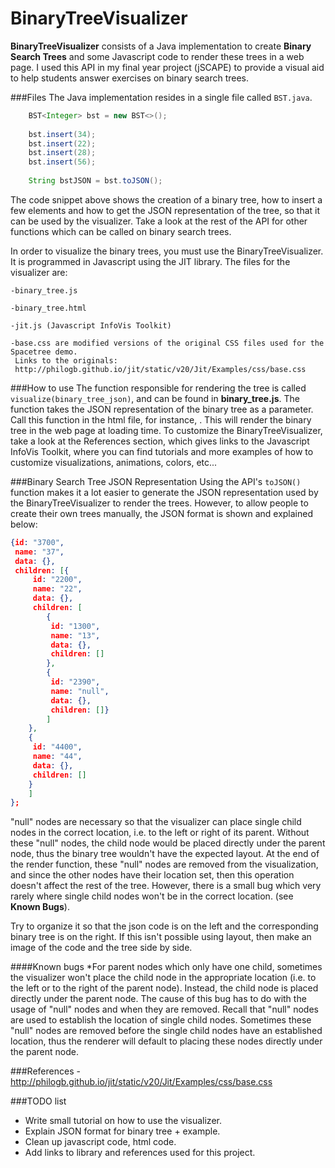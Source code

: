 BinaryTreeVisualizer
====================
**BinaryTreeVisualizer** consists of a Java implementation to create **Binary Search Trees** and some Javascript code to render these trees in a web page. I used this API
in my final year project (jSCAPE) to provide a visual aid to help students answer exercises on binary search trees.

###Files
The Java implementation resides in a single file called `BST.java`.
```java
    BST<Integer> bst = new BST<>();
    
    bst.insert(34);
    bst.insert(22);
    bst.insert(28);
    bst.insert(56);
    
    String bstJSON = bst.toJSON();
```
The code snippet above shows the creation of a binary tree, how to insert a few elements and how to get the JSON representation of the tree, so that it can be used by the visualizer. Take
a look at the rest of the API for other functions which can be called on binary search trees.

In order to visualize the binary trees, you must use the BinaryTreeVisualizer. It is programmed in Javascript using the JIT library. The files for the visualizer are:

    -binary_tree.js
    
    -binary_tree.html
    
    -jit.js (Javascript InfoVis Toolkit)
    
    -base.css are modified versions of the original CSS files used for the Spacetree demo.
     Links to the originals: 
     http://philogb.github.io/jit/static/v20/Jit/Examples/css/base.css

###How to use
The function responsible for rendering the tree is called <code>visualize(binary_tree_json)</code>, and can be found in **binary_tree.js**. The function takes the JSON representation
of the binary tree as a parameter. Call this function in the html file, for instance, <body onload="visualize(binary_tree_json);">. This will render the binary tree in the web page
at loading time. To customize the BinaryTreeVisualizer, take a look at the References section, which gives links to the Javascript InfoVis Toolkit, where you can find tutorials
and more examples of how to customize visualizations, animations, colors, etc...

###Binary Search Tree JSON Representation
Using the API's <code>toJSON()</code> function makes it a lot easier to generate the JSON representation used by the BinaryTreeVisualizer to render the trees. However, to allow
people to create their own trees manually, the JSON format is shown and explained below:

```json
{id: "3700",
 name: "37",
 data: {},
 children: [{
     id: "2200",
     name: "22",
     data: {},
     children: [
        {
         id: "1300",
         name: "13",
         data: {},
         children: []
        },
        {
         id: "2390",
         name: "null",
         data: {},
         children: []}
        ]
    }, 
    {
     id: "4400",
     name: "44",
     data: {},
     children: []
    }
    ]
};
```

"null" nodes are necessary so that the visualizer can place single child nodes in the correct location, i.e. to the left or right of its parent. Without these "null" nodes, the child
node would be placed directly under the parent node, thus the binary tree wouldn't have the expected layout. At the end of the render function, these "null" nodes are removed from
the visualization, and since the other nodes have their location set, then this operation doesn't affect the rest of the tree. However, there is a small bug which very rarely where
single child nodes won't be in the correct location. (see **Known Bugs**).

Try to organize it so that the json code is on the left and the corresponding binary tree is on the right. If this isn't possible using layout, then make an image of the code
and the tree side by side.

####Known bugs
*For parent nodes which only have one child, sometimes the visualizer won't place the child node in the appropriate location (i.e. to the left or to the right of the parent node). Instead,
the child node is placed directly under the parent node. The cause of this bug has to do with the usage of "null" nodes and when they are removed. Recall that "null" nodes are used
to establish the location of single child nodes. Sometimes these "null" nodes are removed before the single child nodes have an established location, thus the renderer will default
to placing these nodes directly under the parent node.

###References
-http://philogb.github.io/jit/static/v20/Jit/Examples/css/base.css
   
###TODO list   
* Write small tutorial on how to use the visualizer.
* Explain JSON format for binary tree + example.
* Clean up javascript code, html code.
* Add links to library and references used for this project.
